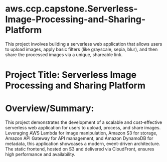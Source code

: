# aws.ccp.capstone.Serverless-Image-Processing-and-Sharing-Platform
This project involves building a serverless web application that allows users to upload images, apply basic filters (like grayscale, sepia, blur), and then share the processed images via a unique, shareable link.

# Project Title: Serverless Image Processing and Sharing Platform

# Overview/Summary:
This project demonstrates the development of a scalable and cost-effective serverless web application for users to upload, process, and share images. Leveraging AWS Lambda for image manipulation, Amazon S3 for storage, Amazon API Gateway for API management, and Amazon DynamoDB for metadata, this application showcases a modern, event-driven architecture. The static frontend, hosted on S3 and delivered via CloudFront, ensures high performance and availability.



